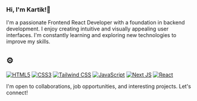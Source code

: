 
###  Hi, I'm Kartik!👋

I'm a passionate Frontend React Developer with a foundation in backend development. I enjoy creating intuitive and visually appealing user interfaces. I'm constantly learning and exploring new technologies to improve my skills.

## <!-- Skills  💻--> ⚙️
<!--
<svg xmlns="http://www.w3.org/2000/svg" viewBox="0 0 128 128">
  <rect x="4" y="4" width="120" height="120" rx="10" ry="10" fill="#E44D26"/>
  <polygon points="54.42 88 73.57 88 78.84 67.39 49.16 67.39 54.42 88" fill="#fff"/>
  <polygon points="39.58 23.13 34.32 43.74 63.99 43.74 59.72 23.13 39.58 23.13" fill="#fff"/>
  <polygon points="46.57 56 81.43 56 78.85 76.68 63.99 82 49.13 76.68 46.57 56" fill="#fff"/>
  <path d="M91.57,23H36.43A1.43,1.43,0,0,0,35,24.43V103.57A1.43,1.43,0,0,0,36.43,105H91.57A1.43,1.43,0,0,0,93,103.57V24.43A1.43,1.43,0,0,0,91.57,23ZM78.23,64.79H54.39v-10h23.84v-10H54.39V34.67h23.84V24.54H49.13V76.68H78.23Z" fill="#fff"/>
</svg>
<svg xmlns="http://www.w3.org/2000/svg" viewBox="0 0 128 128">
  <path fill="#1572B6" d="M11.4 116.9l-7.7-86.4h104.6l-7.6 86.4-45.7 12.7z"/>
  <path fill="#33A9DC" d="M64 118.3l37.9-10.4 7.1-80.2H56.9z"/>
  <path fill="#fff" d="M64 51.9h18.4l1.3-14.4H64V23.1c0-4 1.1-6.7 6.8-6.7H78V2.5C76.4 2.3 73.8 2 70.2 2 61.1 2 54 8.5 54 17.3v9.6H40.4L39.1 51.9h14.9v14.6H36c-8.3 0-13.6 4.9-13.6 13.7v16.3h25.7l1.9 21.3H11.3V118c0 8.8 5.3 13.7 13.6 13.7h1.6c9.8 0 15.9-5.6 18.5-11.1 1.1-2.6 1.9-5.9 2.4-9.1l2.4-10.9 23.9-6.4 3.8 13.5c.9 3.3 2.5 8.2 5.4 10.6 3.3 2.8 7.5 4.2 13.6 4.2h1.6c8.3 0 13.6-4.9 13.6-13.7V63.5H76.2l-1.9-21.6H98v-16C98 11.1 92.7 6 84.5 6h-1.6c-9.8 0-15.9 5.6-18.5 11.1-1.1 2.6-1.9 5.9-2.4 9.1l-2.4 11.1L33.5 45l-3.8-13.6c-.9-3.2-2.5-8.2-5.4-10.6C21.1 17.6 17 16 11.3 16h-1.6C1.1 16 0 20.9 0 29.7v14.6h25.7L27.6 81.7z"/>
</svg>/-->

<!-- wooooooooooooooooooooo
ooooooooooooooo
 -->

[![HTML5](https://img.shields.io/badge/-HTML5-E34F26?style=flat&logo=html5&logoColor=white)](#) 
[![CSS3](https://img.shields.io/badge/-CSS3-1572B6?style=flat&logo=css3&logoColor=white)](#) 
[![Tailwind CSS](https://img.shields.io/badge/-Tailwind%20CSS-38B2AC?style=flat&logo=tailwind-css&logoColor=white)](#)
[![JavaScript](https://img.shields.io/badge/-JavaScript-F7DF1E?style=flat&logo=javascript&logoColor=white)](#)
[![Next JS](https://img.shields.io/badge/-Next.js-E34F26?style=flat&logo=next.js&logoColor=white)](#)
[![React](https://img.shields.io/badge/-React-61DAFB?style=flat&logo=react&logoColor=white)](#) 
<!--[![Visual Studio Code](https://img.shields.io/badge/-Visual%20Studio%20Code-007ACC?style=flat&logo=visual-studio-code&logoColor=white)](#) [![Webpack](https://img.shields.io/badge/-Webpack-8DD6F9?style=flat&logo=webpack&logoColor=white)](#) -->


I'm open to collaborations, job opportunities, and interesting projects. Let's connect!

<!--
## Projects

### Project 1

Brief description or highlights of your project.

- Tech stack: Technologies used in the project.
- Demo: Link to live demo or deployed version.
- Repository: Link to the GitHub repository.

### Project 2

Brief description or highlights of your project.

- Tech stack: Technologies used in the project.
- Demo: Link to live demo or deployed version.
- Repository: Link to the GitHub repository.

## Experience

### Company Name

- Role: Frontend Developer
- Dates: Month Year - Month Year
- Description: Brief overview of your responsibilities and achievements.

<!--
### Company Name

- Role: Backend Developer (part-time)
- Dates: Month Year - Month Year
- Description: Brief overview of your responsibilities and achievements.
-->
<!--
## Education

- Degree: Bachelor's in Computer Science
- University: Your University Name
- Year: Graduation Year

## Open Source Contributions

- Mention any open-source projects you have contributed to.

## Awards and Certifications

- Mention any relevant awards or certifications you have received.
## Contact 🌐📧

- **LinkedIn:** [![LinkedIn](https://img.shields.io/badge/-LinkedIn-0077B5?style=flat&logo=linkedin&logoColor=white)](https://www.linkedin.com/in/your-linkedin-profile)
- **Twitter:** [![Twitter](https://img.shields.io/badge/-Twitter-1DA1F2?style=flat&logo=twitter&logoColor=white)](https://www.twitter.com/your-twitter-profile)
- **Portfolio:** [![Portfolio](https://img.shields.io/badge/-Portfolio-1abc9c?style=flat)](https://www.yourportfolio.com)

<!--
**bunn-y/bunn-y** is a ✨ _special_ ✨ repository because its `README.md` (this file) appears on your GitHub profile.

Here are some ideas to get you started:

- 🔭 I’m currently working on ...
- 🌱 I’m currently learning ...
- 👯 I’m looking to collaborate on ...
- 🤔 I’m looking for help with ...
- 💬 Ask me about ...
- 📫 How to reach me: ...
- 😄 Pronouns: ...
- ⚡ Fun fact: ...
-->
